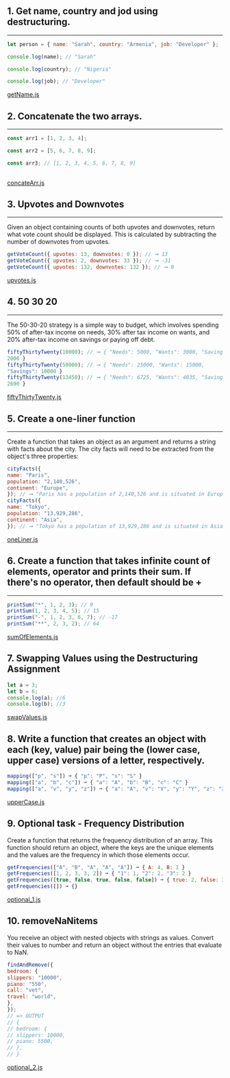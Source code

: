 ## 1. Get name, country and jod using destructuring.
___

```js
let person = { name: "Sarah", country: "Armenia", job: "Developer" };

console.log(name); // "Sarah"

console.log(country); // "Nigeria"

console.log(job); // "Developer" 
```
[getName.js](getName.js)

## 2. Concatenate the two arrays.
___

```js
const arr1 = [1, 2, 3, 4];

const arr2 = [5, 6, 7, 8, 9];

const arr3; // [1, 2, 3, 4, 5, 6, 7, 8, 9]
 
```
[concateArr.js](concateArr.js)

## 3. Upvotes and Downvotes
___

Given an object containing counts of both upvotes and downvotes, return what vote count should be
displayed. This is calculated by subtracting the number of downvotes from upvotes.

```js
getVoteCount({ upvotes: 13, downvotes: 0 }); // ➞ 13
getVoteCount({ upvotes: 2, downvotes: 33 }); // ➞ -31
getVoteCount({ upvotes: 132, downvotes: 132 }); // ➞ 0
```

[upvotes.js](upwotes.js)

## 4. 50 30 20
___

The 50-30-20 strategy is a simple way to budget, which involves spending 50% of after-tax income on needs, 30% after tax income on wants, and 20% after-tax income on savings or paying off debt.

```js
fiftyThirtyTwenty(10000); // ➞ { "Needs": 5000, "Wants": 3000, "Savings":
2000 }
fiftyThirtyTwenty(50000); // ➞ { "Needs": 25000, "Wants": 15000,
"Savings": 10000 }
fiftyThirtyTwenty(13450); // ➞ { "Needs": 6725, "Wants": 4035, "Savings":
2690 }
```

[fiftyThirtyTwenty.js](fiftyThirtyTwenty.js)

## 5. Create a one-liner function
---
Create a function that takes an object as an argument and returns a string with facts about the city. The city
facts will need to be extracted from the object's three properties:

```js
cityFacts({
name: "Paris",
population: "2,140,526",
continent: "Europe",
}); // ➞ "Paris has a population of 2,140,526 and is situated in Europe"
cityFacts({
name: "Tokyo",
population: "13,929,286",
continent: "Asia",
}); // ➞ "Tokyo has a population of 13,929,286 and is situated in Asia"
```


[oneLiner.js](oneLiner.js)

## 6. Create a function that takes infinite count of elements, operator and prints their sum. If there's no operator, then default should be +
___

```js
printSum("*", 1, 2, 3); // 9
printSum(1, 2, 3, 4, 5); // 15
printSum("-", 1, 2, 3, 6, 7); // -17
printSum("**", 2, 3, 2); // 64
```

[sumOfElements.js](sumOfElements.js)

## 7. Swapping Values using the Destructuring Assignment

```js
let a = 3;
let b = 6;
console.log(a); //6
console.log(b); //3
```
[swapValues.js](swapValues.js)

## 8. Write a function that creates an object with each (key, value) pair being the (lower case, upper case) versions of a letter, respectively.

```js
mapping(["p", "s"]) ➞ { "p": "P", "s": "S" }
mapping(["a", "b", "c"]) ➞ { "a": "A", "b": "B", "c": "C" }
mapping(["a", "v", "y", "z"]) ➞ { "a": "A", "v": "V", "y": "Y", "z": "Z" }
```
[upperCase.js](upperCase.js)

## 9. Optional task - Frequency Distribution

Create a function that returns the frequency distribution of an array. This function should return an object,
where the keys are the unique elements and the values are the frequency in which those elements occur.

```js
getFrequencies(["A", "B", "A", "A", "A"]) ➞ { A: 4, B: 1 }
getFrequencies([1, 2, 3, 3, 2]) ➞ { "1": 1, "2": 2, "3": 2 }
getFrequencies([true, false, true, false, false]) ➞ { true: 2, false: 3 }
getFrequencies([]) ➞ {}
```
[optional_1.js](optional_1.js)

## 10. removeNaNitems

You receive an object with nested objects with strings as values. Convert their values to
number and return an object without the entries that evaluate to NaN.

```js
findAndRemove({
bedroom: {
slippers: "10000",
piano: "550",
call: "vet",
travel: "world",
},
});
// => OUTPUT
// {
// bedroom: {
// slippers: 10000,
// piano: 5500,
// },
// }
```
[optional_2.js](optional_2.js)